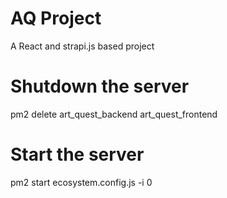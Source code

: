 # AQ Project
A React and strapi.js based project
# Shutdown the server
pm2 delete art_quest_backend art_quest_frontend
# Start the server
pm2 start ecosystem.config.js -i 0
